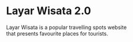 # Layar Wisata 2.0

Layar Wisata is a popular travelling spots website  
that presents favourite places for tourists.
